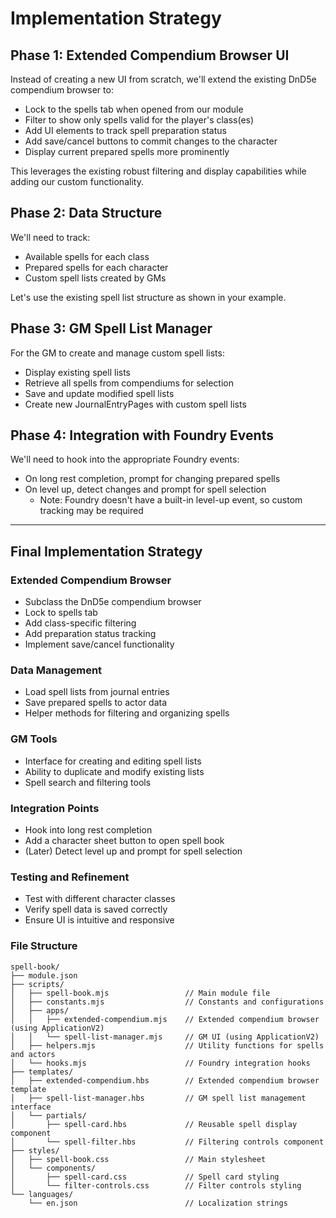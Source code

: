 # Implementation Strategy

## Phase 1: Extended Compendium Browser UI

Instead of creating a new UI from scratch, we'll extend the existing DnD5e compendium browser to:

- Lock to the spells tab when opened from our module
- Filter to show only spells valid for the player's class(es)
- Add UI elements to track spell preparation status
- Add save/cancel buttons to commit changes to the character
- Display current prepared spells more prominently

This leverages the existing robust filtering and display capabilities while adding our custom functionality.

## Phase 2: Data Structure

We'll need to track:

- Available spells for each class
- Prepared spells for each character
- Custom spell lists created by GMs

Let's use the existing spell list structure as shown in your example.

## Phase 3: GM Spell List Manager

For the GM to create and manage custom spell lists:

- Display existing spell lists
- Retrieve all spells from compendiums for selection
- Save and update modified spell lists
- Create new JournalEntryPages with custom spell lists

## Phase 4: Integration with Foundry Events

We'll need to hook into the appropriate Foundry events:

- On long rest completion, prompt for changing prepared spells
- On level up, detect changes and prompt for spell selection
  - Note: Foundry doesn't have a built-in level-up event, so custom tracking may be required

---

## Final Implementation Strategy

### Extended Compendium Browser

- Subclass the DnD5e compendium browser
- Lock to spells tab
- Add class-specific filtering
- Add preparation status tracking
- Implement save/cancel functionality

### Data Management

- Load spell lists from journal entries
- Save prepared spells to actor data
- Helper methods for filtering and organizing spells

### GM Tools

- Interface for creating and editing spell lists
- Ability to duplicate and modify existing lists
- Spell search and filtering tools

### Integration Points

- Hook into long rest completion
- Add a character sheet button to open spell book
- (Later) Detect level up and prompt for spell selection

### Testing and Refinement

- Test with different character classes
- Verify spell data is saved correctly
- Ensure UI is intuitive and responsive

### File Structure

```text
spell-book/
├── module.json
├── scripts/
│   ├── spell-book.mjs                 // Main module file
│   ├── constants.mjs                  // Constants and configurations
│   ├── apps/
│   │   ├── extended-compendium.mjs    // Extended compendium browser (using ApplicationV2)
│   │   └── spell-list-manager.mjs     // GM UI (using ApplicationV2)
│   ├── helpers.mjs                    // Utility functions for spells and actors
│   └── hooks.mjs                      // Foundry integration hooks
├── templates/
│   ├── extended-compendium.hbs        // Extended compendium browser template
│   ├── spell-list-manager.hbs         // GM spell list management interface
│   └── partials/
│       ├── spell-card.hbs             // Reusable spell display component
│       └── spell-filter.hbs           // Filtering controls component
├── styles/
│   ├── spell-book.css                 // Main stylesheet
│   └── components/
│       ├── spell-card.css             // Spell card styling
│       └── filter-controls.css        // Filter controls styling
└── languages/
    └── en.json                        // Localization strings
